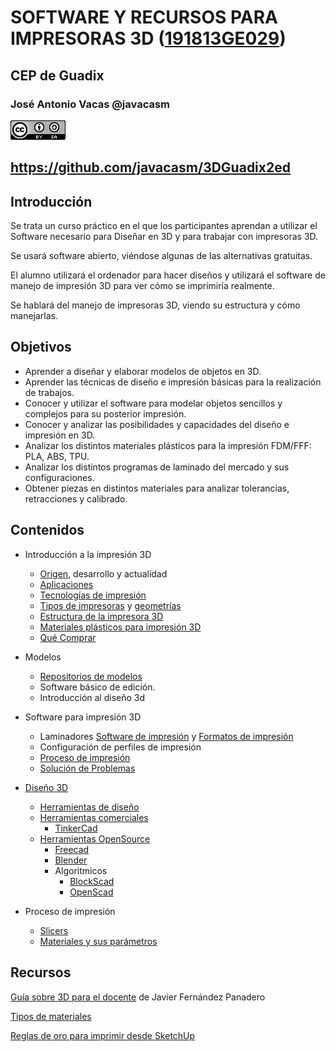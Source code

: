# SOFTWARE Y RECURSOS PARA IMPRESORAS 3D ([191813GE029](https://www.juntadeandalucia.es/educacion/secretariavirtual/consultaCEP/actividad/191813GE029/))

## CEP de Guadix


### José Antonio Vacas @javacasm

![CCbySA](images/CCbySQ_88x31.png)

## https://github.com/javacasm/3DGuadix2ed

## Introducción

Se trata un curso práctico en el que los participantes aprendan a utilizar el Software necesario para Diseñar en 3D y para trabajar con impresoras 3D.

Se usará software abierto, viéndose algunas de las alternativas gratuitas.

El alumno utilizará el ordenador para hacer diseños y utilizará el software de manejo de impresión 3D para ver cómo se imprimiría realmente.

Se hablará del manejo de impresoras 3D, viendo su estructura y cómo manejarlas.

## Objetivos

* Aprender a diseñar y elaborar modelos de objetos en 3D.
* Aprender las técnicas de diseño e impresión básicas para la realización de trabajos.
* Conocer y utilizar el software para modelar objetos sencillos y complejos para su posterior impresión.
* Conocer y analizar las posibilidades y capacidades del diseño e impresión en 3D.
* Analizar los distintos materiales plásticos para la impresión FDM/FFF: PLA, ABS, TPU.
* Analizar los distintos programas de laminado del mercado y sus configuraciones.
* Obtener piezas en distintos materiales para analizar tolerancias, retracciones y calibrado.

## Contenidos

* Introducción a la impresión 3D
    * [Origen](./Historia.md.md), desarrollo y actualidad
    * [Aplicaciones](./Aplicaciones.md)
    * [Tecnologías de impresión](./Teconologias.md)
    * [Tipos de impresoras](./Impresoras3D.md) y [geometrías](./Geometrias.md)
    * [Estructura de la impresora 3D](./impresora3D.md)
    * [Materiales plásticos para impresión 3D](./Filamentos.md)
    * [Qué Comprar](./Comprar.md)

* Modelos
    * [Repositorios de modelos](./repositorios.md)
    * Software básico de edición.
    * Introducción al diseño 3d     


* Software para impresión 3D  
    * Laminadores [Software de impresión](./Software.md) y [Formatos de impresión](./Formatos.md)
    * Configuración de perfiles de impresión
    * [Proceso de impresión](./Proceso_de_Impresion.md)
    * [Solución de Problemas](./Problemas.md)

* [Diseño 3D](Disenio3D.md)
    * [Herramientas de diseño](./HerramientasDisenio.md)
    * [Herramientas comerciales](./HerramientasComerciales.md)
        * [TinkerCad](./TinkerCad.md)
    * [Herramientas OpenSource](./HerramientasOpenSource.md)
        * [Freecad](./Freecad.md)
        * [Blender](./Blender.md)
        * Algoritmicos
            * [BlockScad](./BlockScad.md)
            * [OpenScad](http://www.openscad.org/)

* Proceso de impresión
  * [Slicers](./Slicers.md)
  * [Materiales y sus parámetros](./Filamentos.md)


## Recursos

[Guía sobre 3D para el docente](https://lacienciaparatodos.files.wordpress.com/2017/10/impresic3b3n-3d-para-profesores-08-10-2017.pdf) de Javier Fernández Panadero

[Tipos de materiales](https://bitfab.io/es/materiales-de-impresion-3d-fdm/)

[Reglas de oro para imprimir desde SketchUp](https://www.iscarnet.com/2016/08/7-reglas-de-oro-para-la-impresion-3d-con-sketchup/)

